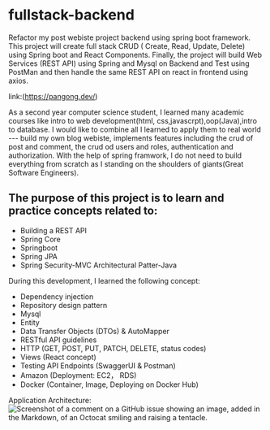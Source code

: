 ﻿# fullstack-backend
Refactor my post webiste project backend using spring boot framework.
This project will create full stack CRUD ( Create, Read, Update, Delete) using Spring boot and React 
Components. Finally, the project will build Web Services (REST API) using Spring and Mysql on Backend 
and Test using PostMan and then handle the same REST API on react in frontend using axios. 

link:(https://pangong.dev/)

As a second year computer science student, I learned many academic courses like intro to web development(html, css,javascrpt),oop(Java),intro to database.
I would like to combine all I learned to apply them to real world --- build my own blog webiste, implements features including the crud of post and comment,
the crud od users and roles, authentication and authorization. With the help of spring framwork, I do not need to build everything from scratch
as I standing on the shoulders of giants(Great Software Engineers).


## The purpose of this project is to learn and practice concepts related to:
- Building a REST API
- Spring Core
- Springboot
- Spring JPA
- Spring Security-MVC Architectural Patter-Java

During this development, I learned the following concept:
- Dependency injection
- Repository design pattern
- Mysql
- Entity 
- Data Transfer Objects (DTOs) & AutoMapper
- RESTful API guidelines
- HTTP (GET, POST, PUT, PATCH, DELETE, status codes)
- Views (React concept)
- Testing API Endpoints (SwaggerUI & Postman)
- Amazon (Deployment: EC2， RDS)
- Docker (Container, Image, Deploying on Docker Hub)



Application Architecture:
![Screenshot of a comment on a GitHub issue showing an image, added in the Markdown, of an Octocat smiling and raising a tentacle.](https://myoctocat.com/assets/images/base-octocat.svg)
